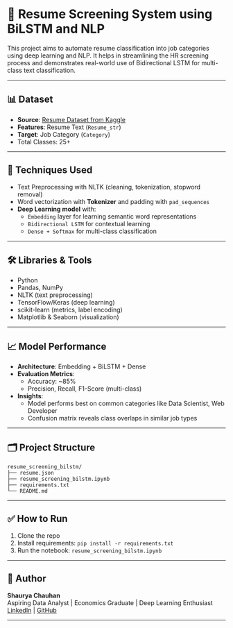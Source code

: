 
# 📄 Resume Screening System using BiLSTM and NLP

This project aims to automate resume classification into job categories using deep learning and NLP. It helps in streamlining the HR screening process and demonstrates real-world use of Bidirectional LSTM for multi-class text classification.

---

## 📊 Dataset

- **Source**: [Resume Dataset from Kaggle](https://www.kaggle.com/datasets/iamanshul/resume-dataset)
- **Features**: Resume Text (`Resume_str`)
- **Target**: Job Category (`Category`)
- Total Classes: 25+

---

## 🧠 Techniques Used

- Text Preprocessing with NLTK (cleaning, tokenization, stopword removal)
- Word vectorization with **Tokenizer** and padding with `pad_sequences`
- **Deep Learning model** with:
  - `Embedding` layer for learning semantic word representations
  - `Bidirectional LSTM` for contextual learning
  - `Dense + Softmax` for multi-class classification

---

## 🛠️ Libraries & Tools

- Python
- Pandas, NumPy
- NLTK (text preprocessing)
- TensorFlow/Keras (deep learning)
- scikit-learn (metrics, label encoding)
- Matplotlib & Seaborn (visualization)

---

## 📈 Model Performance

- **Architecture**: Embedding + BiLSTM + Dense
- **Evaluation Metrics**:
  - Accuracy: ~85%
  - Precision, Recall, F1-Score (multi-class)
- **Insights**:
  - Model performs best on common categories like Data Scientist, Web Developer
  - Confusion matrix reveals class overlaps in similar job types

---

## 🗂 Project Structure

```
resume_screening_bilstm/
├── resume.json
├── resume_screening_bilstm.ipynb
├── requirements.txt
└── README.md
```

---

## ✅ How to Run

1. Clone the repo
2. Install requirements: `pip install -r requirements.txt`
3. Run the notebook: `resume_screening_bilstm.ipynb`

---

## 📌 Author

**Shaurya Chauhan**  
Aspiring Data Analyst | Economics Graduate | Deep Learning Enthusiast  
[LinkedIn](https://www.linkedin.com/in/shaurya-chauhan-0089911bb/) | [GitHub](https://github.com/yourgithub)

---
